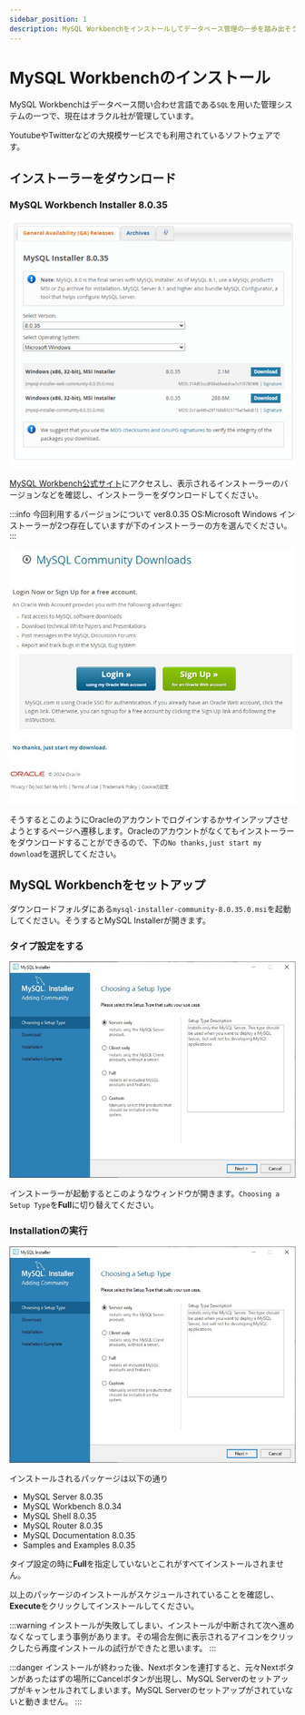 ```yaml
---
sidebar_position: 1
description: MySQL Workbenchをインストールしてデータベース管理の一歩を踏み出そう
---
```


# MySQL Workbenchのインストール

MySQL Workbenchはデータベース問い合わせ言語である`SQL`を用いた管理システムの一つで、現在はオラクル社が管理しています。

YoutubeやTwitterなどの大規模サービスでも利用されているソフトウェアです。

## インストーラーをダウンロード

### MySQL Workbench Installer 8.0.35

![MySQL Workbenchインストーラーダウンロードサイト](./images/11.png)

[MySQL Workbench公式サイト](https://dev.mysql.com/downloads/windows/installer/8.0.html)にアクセスし、表示されるインストーラーのバージョンなどを確認し、インストーラーをダウンロードしてください。

:::info 今回利用するバージョンについて
ver8.0.35
OS:Microsoft Windows
インストーラーが2つ存在していますが下のインストーラーの方を選んでください。
:::

![MySQL Workbenchインストーラー Oracle](./images/12.jpg)

そうするとこのようにOracleのアカウントでログインするかサインアップさせようとするページへ遷移します。Oracleのアカウントがなくてもインストーラーをダウンロードすることができるので、下の`No thanks,just start my download`を選択してください。

## MySQL Workbenchをセットアップ

ダウンロードフォルダにある`mysql-installer-community-8.0.35.0.msi`を起動してください。そうするとMySQL Installerが開きます。

### タイプ設定をする

![MySQL Workbenchインストーラー open](./images/13.jpg)

インストーラーが起動するとこのようなウィンドウが開きます。`Choosing a Setup Type`を**Full**に切り替えてください。

### Installationの実行

![MySQL Workbenchインストーラー Installation](./images/13.jpg)

インストールされるパッケージは以下の通り

- MySQL Server 8.0.35
- MySQL Workbench 8.0.34
- MySQL Shell 8.0.35
- MySQL Router 8.0.35
- MySQL Documentation 8.0.35
- Samples and Examples 8.0.35

タイプ設定の時に**Full**を指定していないとこれがすべてインストールされません。

以上のパッケージのインストールがスケジュールされていることを確認し、**Execute**をクリックしてインストールしてください。

:::warning
インストールが失敗してしまい、インストールが中断されて次へ進めなくなってしまう事例があります。その場合左側に表示されるアイコンをクリックしたら再度インストールの試行ができたと思います。
:::

:::danger
インストールが終わった後、Nextボタンを連打すると、元々Nextボタンがあったはずの場所にCancelボタンが出現し、MySQL Serverのセットアップがキャンセルされてしまいます。MySQL Serverのセットアップがされていないと動きません。
:::